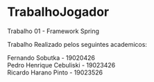 # TrabalhoJogador
Trabalho 01 - Framework Spring

Trabalho Realizado pelos seguintes academicos:

Fernando Sobutka - 19020426    
Pedro Henrique Cebuliski - 19023426    
Ricardo Harano Pinto - 19023526 
